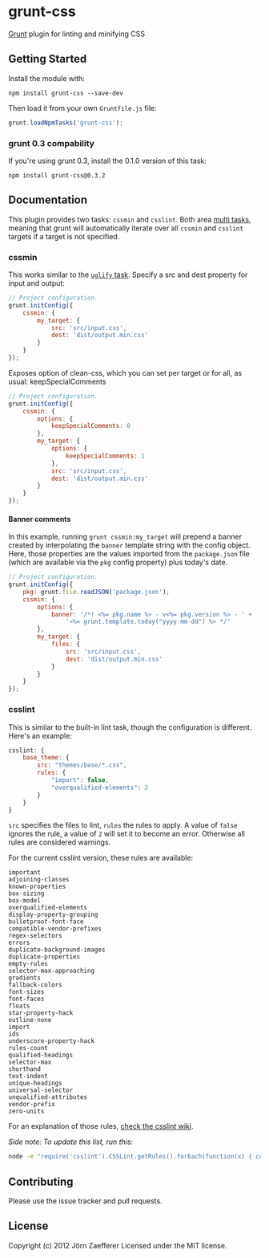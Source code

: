# grunt-css

[Grunt](https://github.com/cowboy/grunt) plugin for linting and minifying CSS

## Getting Started

Install the module with:

	npm install grunt-css --save-dev

Then load it from your own `Gruntfile.js` file:

```js
grunt.loadNpmTasks('grunt-css');
```

### grunt 0.3 compability

If you're using grunt 0.3, install the 0.1.0 version of this task:

	npm install grunt-css@0.3.2

## Documentation

This plugin provides two tasks: `cssmin` and `csslint`. Both area [multi tasks][types_of_tasks], meaning that grunt will automatically iterate over all `cssmin` and `csslint` targets if a target is not specified.

[types_of_tasks]: https://github.com/cowboy/grunt/blob/master/docs/types_of_tasks.md

### cssmin

This works similar to the [`uglify` task](https://github.com/gruntjs/grunt-contrib-uglify). Specify a src and dest property for input and output:

```js
// Project configuration.
grunt.initConfig({
	cssmin: {
		my_target: {
			src: 'src/input.css',
			dest: 'dist/output.min.css'
		}
	}
});
```

Exposes option of clean-css, which you can set per target or for all, as usual:
keepSpecialComments

```js
// Project configuration.
grunt.initConfig({
	cssmin: {
		options: {
			keepSpecialComments: 0
		},
		my_target: {
			options: {
				keepSpecialComments: 1
			},
			src: 'src/input.css',
			dest: 'dist/output.min.css'
		}
	}
});
```

#### Banner comments

In this example, running `grunt cssmin:my_target` will prepend a banner created by interpolating the `banner` template string with the config object. Here, those properties are the values imported from the `package.json` file (which are available via the `pkg` config property) plus today's date.


```js
// Project configuration.
grunt.initConfig({
	pkg: grunt.file.readJSON('package.json'),
	cssmin: {
		options: {
			banner: '/*! <%= pkg.name %> - v<%= pkg.version %> - ' +
				'<%= grunt.template.today("yyyy-mm-dd") %> */'
		},
		my_target: {
			files: {
				src: 'src/input.css',
				dest: 'dist/output.min.css'
			}
		}
	}
});
```


### csslint

This is similar to the built-in lint task, though the configuration is different. Here's an example:

```js
csslint: {
	base_theme: {
		src: "themes/base/*.css",
		rules: {
			"import": false,
			"overqualified-elements": 2
		}
	}
}
```

`src` specifies the files to lint, `rules` the rules to apply. A value of `false` ignores the rule, a value of `2` will set it to become an error. Otherwise all rules are considered warnings.

For the current csslint version, these rules are available:

	important
	adjoining-classes
	known-properties
	box-sizing
	box-model
	overqualified-elements
	display-property-grouping
	bulletproof-font-face
	compatible-vendor-prefixes
	regex-selectors
	errors
	duplicate-background-images
	duplicate-properties
	empty-rules
	selector-max-approaching
	gradients
	fallback-colors
	font-sizes
	font-faces
	floats
	star-property-hack
	outline-none
	import
	ids
	underscore-property-hack
	rules-count
	qualified-headings
	selector-max
	shorthand
	text-indent
	unique-headings
	universal-selector
	unqualified-attributes
	vendor-prefix
	zero-units

For an explanation of those rules, [check the csslint wiki](https://github.com/stubbornella/csslint/wiki/Rules).

*Side note: To update this list, run this:*

```bash
node -e "require('csslint').CSSLint.getRules().forEach(function(x) { console.log(x.id) })"
```

## Contributing

Please use the issue tracker and pull requests.

## License
Copyright (c) 2012 Jörn Zaefferer
Licensed under the MIT license.
